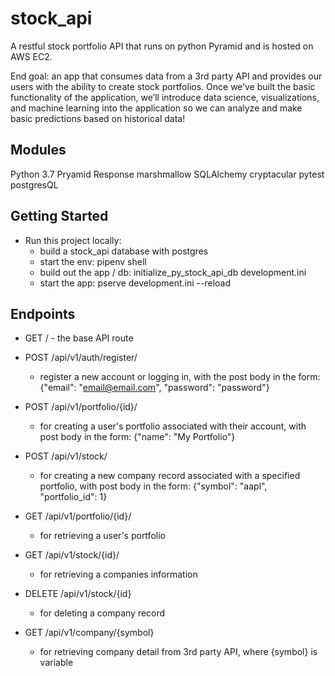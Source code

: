 stock_api
=========
 A restful stock portfolio API that runs on python Pyramid and is hosted on AWS EC2.

 End goal: an app that consumes data from a 3rd party API and provides our users with the ability to create stock portfolios. Once we’ve built the basic functionality of the application, we’ll introduce data science, visualizations, and machine learning into the application so we can analyze and make basic predictions based on historical data!

Modules
---------------
Python 3.7
Pryamid
Response
marshmallow
SQLAlchemy
cryptacular
pytest
postgresQL


Getting Started
---------------

- Run this project locally:
    - build a stock_api database with postgres
    - start the env:
        pipenv shell
    - build out the app / db:
        initialize_py_stock_api_db development.ini
    - start the app:
        pserve development.ini --reload


Endpoints
---------------

- GET / - the base API route

- POST /api/v1/auth/register/
    - register a new account or logging in, with the post body in the form:
    {"email": "email@email.com", "password": "password"}

- POST /api/v1/portfolio/{id}/
    - for creating a user's portfolio associated with their account, with post body in the form:
    {"name": "My Portfolio"}

- POST /api/v1/stock/
    - for creating a new company record associated with a specified portfolio, with post body in the form:
{"symbol": "aapl", "portfolio_id": 1}

- GET /api/v1/portfolio/{id}/
    - for retrieving a user's portfolio

- GET /api/v1/stock/{id}/
    - for retrieving a companies information
- DELETE /api/v1/stock/{id}
    - for deleting a company record
- GET /api/v1/company/{symbol}
    - for retrieving company detail from 3rd party API, where
    {symbol} is variable
